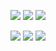 <p align = "center">
  <img src = "https://github-readme-stats.vercel.app/api?username=qianyiaz&show_icons=true&theme=tokyonight&line_height=28">
  <img src = "https://github-readme-stats.vercel.app/api/top-langs/?username=Qianyiaz&layout=donut&theme=radical&line_height=30">
  <img src ="https://streak-stats.demolab.com?user=Qianyiaz&theme=tokyonight&hide_border=%E7%9C%9F&locale=zh_Hans&mode=weekly&exclude_days=Mon&hide_longest_streak=true&line_height=20">
</p>

<p align="center">
<img src="https://img.shields.io/badge/-C sharp-black?style=flat-square&logo=c#"/>
<img src="https://img.shields.io/badge/-Git-black?style=flat-square&logo=git"/>
<img src="https://img.shields.io/badge/-GitHub-black?style=flat-square&logo=github"/>
</p>

<p align = "center">

</p>
